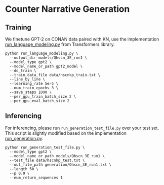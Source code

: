 Counter Narrative Generation
====================


## Training
We finetune GPT-2 on CONAN data paired with KN, use the implementation [run_language_modeling.py](https://github.com/huggingface/transformers/blob/main/examples/legacy/run_language_modeling.py) from Transformers library.
 

```
python run_language_modeling.py \
  --output_dir models/Qhscn_3E_run1 \
  --model_type gpt2 \
  --model_name_or_path gpt2_model \
  --do_train \
  --train_data_file data/hscnkp_train.txt \
  --line_by_line \
  --learning_rate 5e-5 \
  --num_train_epochs 3 \
  --save_steps 1000 \
  --per_gpu_train_batch_size 2 \
  --per_gpu_eval_batch_size 2
```

## Inferencing
For inferencing, please run ```run_generation_test_file.py``` over your test set. This script is slightly modified based on the implementation [run_generation.py](https://github.com/huggingface/transformers/tree/v4.3.0.rc1/examples/text-generation).

```
python run_generation_test_file.py \
  --model_type gpt2 \
  --model_name_or_path models/Qhscn_3E_run1 \
  --test_file data/hscnkp_test.txt \
  --out_file_path generation/Qhscn_3E_run1.txt \
  --length 50 \
  --p 0.9 \
  --num_return_sequences 1  
```
